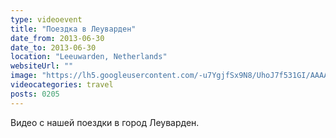 ```yaml
---
type: videoevent
title: "Поездка в Леуварден"
date_from: 2013-06-30
date_to: 2013-06-30
location: "Leeuwarden, Netherlands"
websiteUrl: ""
image: "https://lh5.googleusercontent.com/-u7YgjfSx9N8/UhoJ7f531GI/AAAAAAAAZg4/5Tdv8trbQzs/s1600/dsc09790.picasaweb.jpg"
videocategories: travel
posts: 0205
---
```


Видео с нашей поездки в город Леуварден.
